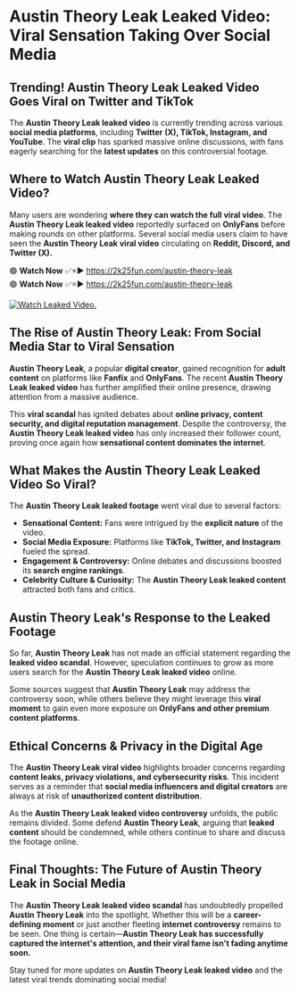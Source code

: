 # Austin Theory Leak Leaked Video: Viral Sensation Taking Over Social Media

## **Trending! Austin Theory Leak Leaked Video Goes Viral on Twitter and TikTok**
The **Austin Theory Leak leaked video** is currently trending across various **social media platforms**, including **Twitter (X), TikTok, Instagram, and YouTube**. The **viral clip** has sparked massive online discussions, with fans eagerly searching for the **latest updates** on this controversial footage.

## **Where to Watch Austin Theory Leak Leaked Video?**
Many users are wondering **where they can watch the full viral video**. The **Austin Theory Leak leaked video** reportedly surfaced on **OnlyFans** before making rounds on other platforms. Several social media users claim to have seen the **Austin Theory Leak viral video** circulating on **Reddit, Discord, and Twitter (X).**

🟢 **Watch Now** ✅=► https://2k25fun.com/austin-theory-leak  
🟢 **Watch Now** ✅=► https://2k25fun.com/austin-theory-leak  

[![Watch Leaked Video.](https://miro.medium.com/v2/resize:fit:828/format:webp/1*cilzJN44JGOrTw9NJCrNHA.gif "Watch Leaked Video")](https://2k25fun.com/austin-theory-leak)

## **The Rise of Austin Theory Leak: From Social Media Star to Viral Sensation**
**Austin Theory Leak**, a popular **digital creator**, gained recognition for **adult content** on platforms like **Fanfix** and **OnlyFans**. The recent **Austin Theory Leak leaked video** has further amplified their online presence, drawing attention from a massive audience.

This **viral scandal** has ignited debates about **online privacy, content security, and digital reputation management**. Despite the controversy, the **Austin Theory Leak leaked video** has only increased their follower count, proving once again how **sensational content dominates the internet**.

## **What Makes the Austin Theory Leak Leaked Video So Viral?**
The **Austin Theory Leak leaked footage** went viral due to several factors:
- **Sensational Content:** Fans were intrigued by the **explicit nature** of the video.
- **Social Media Exposure:** Platforms like **TikTok, Twitter, and Instagram** fueled the spread.
- **Engagement & Controversy:** Online debates and discussions boosted its **search engine rankings**.
- **Celebrity Culture & Curiosity:** The **Austin Theory Leak leaked content** attracted both fans and critics.

## **Austin Theory Leak's Response to the Leaked Footage**
So far, **Austin Theory Leak** has not made an official statement regarding the **leaked video scandal**. However, speculation continues to grow as more users search for the **Austin Theory Leak leaked video** online.

Some sources suggest that **Austin Theory Leak** may address the controversy soon, while others believe they might leverage this **viral moment** to gain even more exposure on **OnlyFans and other premium content platforms**.

## **Ethical Concerns & Privacy in the Digital Age**
The **Austin Theory Leak viral video** highlights broader concerns regarding **content leaks, privacy violations, and cybersecurity risks**. This incident serves as a reminder that **social media influencers and digital creators** are always at risk of **unauthorized content distribution**.

As the **Austin Theory Leak leaked video controversy** unfolds, the public remains divided. Some defend **Austin Theory Leak**, arguing that **leaked content** should be condemned, while others continue to share and discuss the footage online.

## **Final Thoughts: The Future of Austin Theory Leak in Social Media**
The **Austin Theory Leak leaked video scandal** has undoubtedly propelled **Austin Theory Leak** into the spotlight. Whether this will be a **career-defining moment** or just another fleeting **internet controversy** remains to be seen. One thing is certain—**Austin Theory Leak has successfully captured the internet's attention, and their viral fame isn't fading anytime soon.**

Stay tuned for more updates on **Austin Theory Leak leaked video** and the latest viral trends dominating social media!